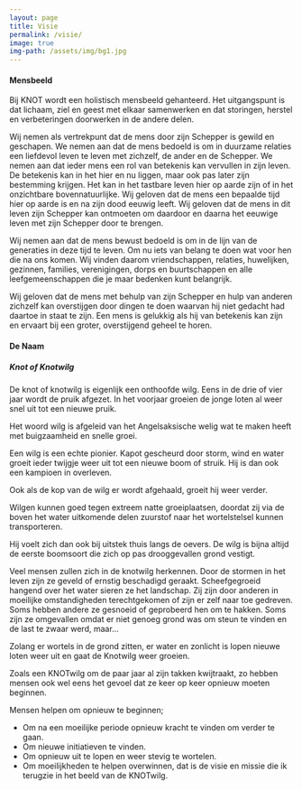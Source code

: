 ```yaml
---
layout: page
title: Visie
permalink: /visie/
image: true
img-path: /assets/img/bg1.jpg
---
```


#### Mensbeeld
Bij KNOT wordt een holistisch mensbeeld gehanteerd. Het uitgangspunt is dat lichaam, ziel en geest met elkaar samenwerken en dat storingen, herstel en verbeteringen doorwerken in de andere delen.

Wij nemen als vertrekpunt dat de mens door zijn Schepper is gewild en geschapen. We nemen aan dat de mens bedoeld is om in duurzame relaties een liefdevol leven te leven met zichzelf, de ander en de Schepper. We nemen aan dat ieder mens een rol van betekenis kan vervullen in zijn leven. De betekenis kan in het hier en nu liggen, maar ook pas later zijn bestemming krijgen. Het kan in het tastbare leven hier op aarde zijn of in het onzichtbare bovennatuurlijke. Wij geloven dat de mens een bepaalde tijd hier op aarde is en na zijn dood eeuwig leeft. Wij geloven dat de mens in dit leven zijn Schepper kan ontmoeten om daardoor en daarna het eeuwige leven met zijn Schepper door te brengen. 

Wij nemen aan dat de mens bewust bedoeld is om in de lijn van de generaties in deze tijd te leven. Om nu iets van belang te doen wat voor hen die na ons komen. Wij vinden daarom vriendschappen, relaties, huwelijken, gezinnen, families, verenigingen, dorps en buurtschappen en alle leefgemeenschappen die je maar bedenken kunt belangrijk.

Wij geloven dat de mens met behulp van zijn Schepper en hulp van anderen zichzelf kan overstijgen door dingen te doen waarvan hij niet gedacht had daartoe in staat te zijn. Een mens is gelukkig als hij van betekenis kan zijn en ervaart bij een groter, overstijgend geheel te horen.


#### De Naam

##### Knot of Knotwilg

De knot of knotwilg is eigenlijk een onthoofde wilg. Eens in de drie of vier jaar wordt de pruik afgezet. In het voorjaar groeien de jonge loten al weer snel uit tot een nieuwe pruik.	 

Het woord wilg is afgeleid van het Angelsaksische welig wat te maken heeft met buigzaamheid en snelle groei.

Een wilg is een echte pionier. Kapot gescheurd door storm, wind en water groeit ieder twijgje weer uit tot een nieuwe boom of struik. Hij is dan ook een kampioen in overleven.

Ook als de kop van de wilg er wordt afgehaald, groeit hij weer verder.

Wilgen kunnen goed tegen extreem natte groeiplaatsen, doordat zij via de boven het water uitkomende delen zuurstof naar het wortelstelsel kunnen transporteren. 

Hij voelt zich dan ook bij uitstek thuis langs de oevers. De wilg is bijna altijd de eerste boomsoort die zich op pas drooggevallen grond vestigt. 

Veel mensen zullen zich in de knotwilg herkennen. 
Door de stormen in het leven zijn ze geveld of ernstig beschadigd geraakt. Scheefgegroeid hangend over het water sieren ze het landschap. Zij zijn door anderen in moeilijke omstandigheden terechtgekomen of zijn er zelf naar toe gedreven. 
Soms hebben andere ze gesnoeid of geprobeerd hen om te hakken. 
Soms zijn ze omgevallen omdat er niet genoeg grond was om steun te vinden en de last te zwaar werd, maar… 

Zolang er wortels in de grond zitten, er water en zonlicht is lopen nieuwe loten weer uit en gaat de Knotwilg weer groeien. 

Zoals een KNOTwilg om de paar jaar al zijn takken kwijtraakt, zo hebben mensen ook wel eens het gevoel dat ze keer op keer opnieuw moeten beginnen. 

Mensen helpen om opnieuw te beginnen; 
- Om na een moeilijke periode opnieuw kracht te vinden om verder te gaan. 
- Om nieuwe initiatieven te vinden. 
- Om opnieuw uit te lopen en weer stevig te wortelen. 
- Om moeilijkheden te helpen overwinnen, dat is de visie en missie die ik terugzie in het beeld van de KNOTwilg. 
